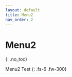 ```yaml
---
layout: default
title: Menu2
nav_order: 2
---
```


# Menu2
{: .no_toc}

Menu2 Test
{: .fs-6 .fw-300}